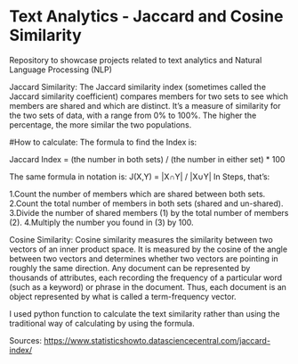 # Text Analytics - Jaccard and Cosine Similarity
Repository to showcase projects related to text analytics and Natural Language Processing (NLP)

Jaccard Similarity:
The Jaccard similarity index (sometimes called the Jaccard similarity coefficient) compares members for two sets to see which members are shared and which are distinct. It’s a measure of similarity for the two sets of data, with a range from 0% to 100%. The higher the percentage, the more similar the two populations. 

#How to calculate:
The formula to find the Index is:

Jaccard Index = (the number in both sets) / (the number in either set) * 100

The same formula in notation is:
J(X,Y) = |X∩Y| / |X∪Y|
In Steps, that’s:

1.Count the number of members which are shared between both sets.
2.Count the total number of members in both sets (shared and un-shared).
3.Divide the number of shared members (1) by the total number of members (2).
4.Multiply the number you found in (3) by 100.

Cosine Similarity:
Cosine similarity measures the similarity between two vectors of an inner product space. It is measured by the cosine of the angle between two vectors and determines whether two vectors are pointing in roughly the same direction. Any document can be represented by thousands of attributes, each recording the frequency of a particular word (such as a keyword) or phrase in the document. Thus, each document is an object represented by what is called a term-frequency vector.

I used python function to calculate the text similarity rather than using the traditional way of calculating by using the formula.



Sources:
https://www.statisticshowto.datasciencecentral.com/jaccard-index/
